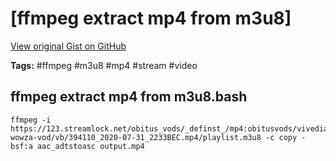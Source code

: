 # [ffmpeg extract mp4 from m3u8] 

[View original Gist on GitHub](https://gist.github.com/Integralist/e4580cf4eb8d92e587511c66fc496f02)

**Tags:** #ffmpeg #m3u8 #mp4 #stream #video

## ffmpeg extract mp4 from m3u8.bash

```shell
ffmpeg -i https://123.streamlock.net/obitus_vods/_definst_/mp4:obitusvods/vivedia-wowza-vod/vb/394110_2020-07-31_2233BEC.mp4/playlist.m3u8 -c copy -bsf:a aac_adtstoasc output.mp4
```

